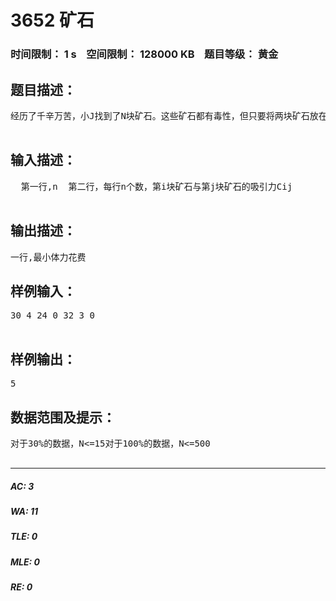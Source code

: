 # 3652 矿石   
### 时间限制： 1 s&nbsp;&nbsp;&nbsp;&nbsp;空间限制： 128000 KB&nbsp;&nbsp;&nbsp;&nbsp;题目等级： 黄金  
## 题目描述：  

<pre>
经历了千辛万苦，小J找到了N块矿石。这些矿石都有毒性，但只要将两块矿石放在一起，再分开即可解毒。但任一两块矿石都可以互相吸引。为了降低吸引力，小J将他们放入一个直径仅能容下一块矿石，且足够高的木桶中并借此完成消毒。  小J一次可以：1.将任意一块未消毒矿石放入桶中。2.  取出桶顶的一块矿石消毒，花费的体力值为桶顶和桶中第二个矿石之间的吸引力。若不是所有矿石都消过毒，则桶不能为空。小J想知道最少花费多少体力才可以获得所有矿石。  

</pre>
  
  
## 输入描述：  

<pre>
  第一行,n  第二行，每行n个数，第i块矿石与第j块矿石的吸引力Cij  

</pre>
  
  
## 输出描述：  

<pre>
一行,最小体力花费
</pre>
  
  
## 样例输入：  

<pre>
30 4 24 0 32 3 0  

</pre>
  
  
## 样例输出：  

<pre>
5
</pre>
  
  
## 数据范围及提示：  

<pre>
对于30%的数据，N<=15对于100%的数据，N<=500  

</pre>
  
  
***  

##### AC: 3  
##### WA: 11  
##### TLE: 0  
##### MLE: 0  
##### RE: 0  
